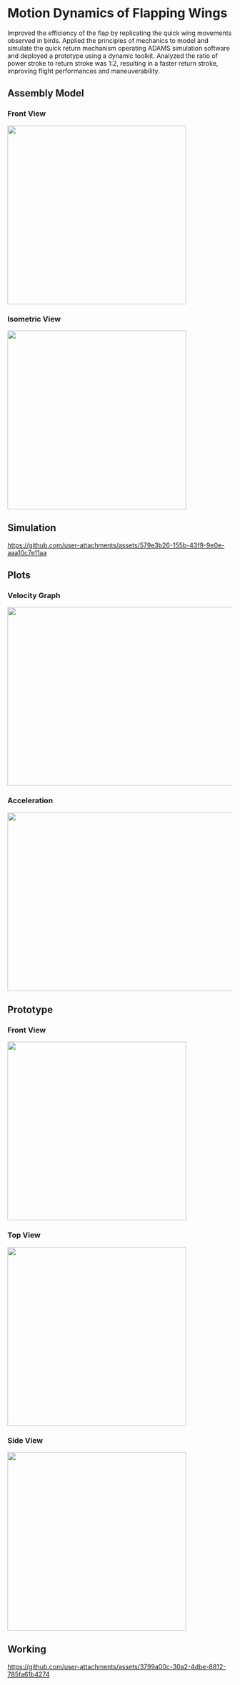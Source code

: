# Motion Dynamics of Flapping Wings 
Improved the efficiency of the flap by replicating the quick wing movements observed in birds. Applied the principles of mechanics to model and simulate the quick return mechanism operating ADAMS simulation software and deployed a prototype using a dynamic toolkit. Analyzed the ratio of power stroke to return stroke was 1:2, resulting in a faster return stroke, improving flight performances and maneuverability.

## Assembly Model
### Front View
<img src="https://github.com/user-attachments/assets/77ec5104-629e-40e4-872a-b412199ce581" width="400" height="400">

### Isometric View
<img src="https://github.com/user-attachments/assets/043cecae-17dd-4f12-b199-597519df097e" width="400" height="400">

## Simulation
https://github.com/user-attachments/assets/579e3b26-155b-43f9-9e0e-aaa10c7e11aa


## Plots
### Velocity Graph
<img src="https://github.com/user-attachments/assets/afe04474-c19a-478a-b0db-b552b50de1fe" width="600" height="400">

### Acceleration
<img src="https://github.com/user-attachments/assets/347aeb60-a8eb-4e0e-9bfd-a0d56f558374" width="600" height="400">

## Prototype
### Front View 
<img src="https://github.com/user-attachments/assets/6d0ceb3c-b2b4-4952-b9ad-d212674c533c" width="400" height="400">

### Top View
<img src="https://github.com/user-attachments/assets/addc634d-0975-41f1-92d5-20b9d6b73e41" width="400" height="400">

### Side View
<img src="https://github.com/user-attachments/assets/5d772efa-055b-4348-b635-a2d9f7f11131" width="400" height="400">

## Working
https://github.com/user-attachments/assets/3799a00c-30a2-4dbe-8812-785fa61b4274


